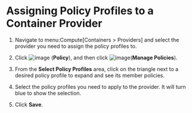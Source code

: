 # Assigning Policy Profiles to a Container Provider

1.  Navigate to menu:Compute\[Containers \> Providers\] and select the
    provider you need to assign the policy profiles to.

2.  Click ![image](../images/1941.png) (**Policy**), and then click
    ![image](../images/1851.png)(**Manage Policies**).

3.  From the **Select Policy Profiles** area, click on the triangle next
    to a desired policy profile to expand and see its member policies.

4.  Select the policy profiles you need to apply to the provider. It
    will turn blue to show the selection.

5.  Click **Save**.
